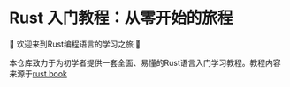 # Rust 入门教程：从零开始的旅程

🚀 欢迎来到Rust编程语言的学习之旅 🚀

本仓库致力于为初学者提供一套全面、易懂的Rust语言入门学习教程。教程内容来源于[rust book](https://doc.rust-lang.org/book/title-page.html)